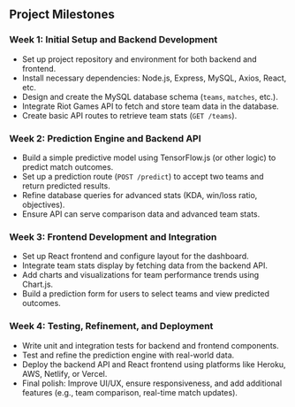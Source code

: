 ## Project Milestones

### Week 1: Initial Setup and Backend Development
- Set up project repository and environment for both backend and frontend.
- Install necessary dependencies: Node.js, Express, MySQL, Axios, React, etc.
- Design and create the MySQL database schema (`teams`, `matches`, etc.).
- Integrate Riot Games API to fetch and store team data in the database.
- Create basic API routes to retrieve team stats (`GET /teams`).

### Week 2: Prediction Engine and Backend API
- Build a simple predictive model using TensorFlow.js (or other logic) to predict match outcomes.
- Set up a prediction route (`POST /predict`) to accept two teams and return predicted results.
- Refine database queries for advanced stats (KDA, win/loss ratio, objectives).
- Ensure API can serve comparison data and advanced team stats.

### Week 3: Frontend Development and Integration
- Set up React frontend and configure layout for the dashboard.
- Integrate team stats display by fetching data from the backend API.
- Add charts and visualizations for team performance trends using Chart.js.
- Build a prediction form for users to select teams and view predicted outcomes.

### Week 4: Testing, Refinement, and Deployment
- Write unit and integration tests for backend and frontend components.
- Test and refine the prediction engine with real-world data.
- Deploy the backend API and React frontend using platforms like Heroku, AWS, Netlify, or Vercel.
- Final polish: Improve UI/UX, ensure responsiveness, and add additional features (e.g., team comparison, real-time match updates).

